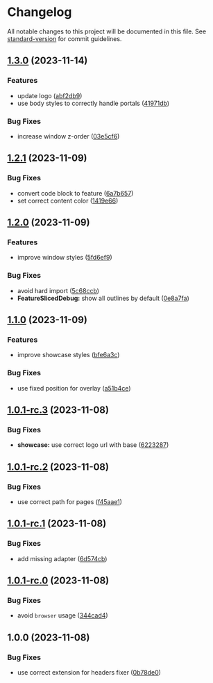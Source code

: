 # Changelog

All notable changes to this project will be documented in this file. See [standard-version](https://github.com/conventional-changelog/standard-version) for commit guidelines.

## [1.3.0](https://github.com/mishamyrt/feature-sliced-svelte/compare/v1.2.1...v1.3.0) (2023-11-14)

### Features

* update logo ([abf2db9](https://github.com/mishamyrt/feature-sliced-svelte/commit/abf2db97818ffc850104a699f2da182014a60525))
* use body styles to correctly handle portals ([41971db](https://github.com/mishamyrt/feature-sliced-svelte/commit/41971db3a64ee9dcf0e26fb8772460c372e681bb))


### Bug Fixes

* increase window z-order ([03e5cf6](https://github.com/mishamyrt/feature-sliced-svelte/commit/03e5cf6d30a8eb78e8eb078718e22b92831065e2))

## [1.2.1](https://github.com/mishamyrt/feature-sliced-svelte/compare/v1.2.0...v1.2.1) (2023-11-09)

### Bug Fixes

* convert code block to feature ([6a7b657](https://github.com/mishamyrt/feature-sliced-svelte/commit/6a7b65735f6a48ecba976b6378bf4ac6988899a6))
* set correct content color ([1419e66](https://github.com/mishamyrt/feature-sliced-svelte/commit/1419e667a259f64a60ccaa3ef4cf24cf224e8477))

## [1.2.0](https://github.com/mishamyrt/feature-sliced-svelte/compare/v1.1.0...v1.2.0) (2023-11-09)

### Features

* improve window styles ([5fd6ef9](https://github.com/mishamyrt/feature-sliced-svelte/commit/5fd6ef917049883ffec0d67c46e530444bc8ab78))


### Bug Fixes

* avoid hard import ([5c68ccb](https://github.com/mishamyrt/feature-sliced-svelte/commit/5c68ccb0fe3c51cd0f0cb0ed65a1e321cb94df09))
* **FeatureSlicedDebug:** show all outlines by default ([0e8a7fa](https://github.com/mishamyrt/feature-sliced-svelte/commit/0e8a7fac5fc38eec97861ea1f8a87aa8ed3a0279))

## [1.1.0](https://github.com/mishamyrt/feature-sliced-svelte/compare/v1.0.1-rc.3...v1.1.0) (2023-11-09)

### Features

* improve showcase styles ([bfe6a3c](https://github.com/mishamyrt/feature-sliced-svelte/commit/bfe6a3c6573e1f18545d3c8cdc259a9971662b69))


### Bug Fixes

* use fixed position for overlay ([a51b4ce](https://github.com/mishamyrt/feature-sliced-svelte/commit/a51b4ce10c5c25b9ab9a8d92fb9ee2048f47ac45))

## [1.0.1-rc.3](https://github.com/mishamyrt/feature-sliced-svelte/compare/v1.0.1-rc.2...v1.0.1-rc.3) (2023-11-08)

### Bug Fixes

* **showcase:** use correct logo url with base ([6223287](https://github.com/mishamyrt/feature-sliced-svelte/commit/6223287aaace98f3d1800c5c635fc931d27c72f4))

## [1.0.1-rc.2](https://github.com/mishamyrt/feature-sliced-svelte/compare/v1.0.1-rc.1...v1.0.1-rc.2) (2023-11-08)

### Bug Fixes

* use correct path for pages ([f45aae1](https://github.com/mishamyrt/feature-sliced-svelte/commit/f45aae1c076b9ecb05ccb7757ec60e5365e6f438))

## [1.0.1-rc.1](https://github.com/mishamyrt/feature-sliced-svelte/compare/v1.0.1-rc.0...v1.0.1-rc.1) (2023-11-08)

### Bug Fixes

* add missing adapter ([6d574cb](https://github.com/mishamyrt/feature-sliced-svelte/commit/6d574cb9b60336afc3aacf691b63882825c736ae))

## [1.0.1-rc.0](https://github.com/mishamyrt/feature-sliced-svelte/compare/v1.0.0...v1.0.1-rc.0) (2023-11-08)

### Bug Fixes

* avoid `browser` usage ([344cad4](https://github.com/mishamyrt/feature-sliced-svelte/commit/344cad42d274621be750cc0e3317f5aa32eabda8))

## 1.0.0 (2023-11-08)

### Bug Fixes

* use correct extension for headers fixer ([0b78de0](https://github.com/mishamyrt/feature-sliced-svelte/commit/0b78de07ac1848e596e83b34b6765ea4f0afcd80))
